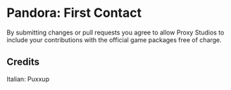 Pandora: First Contact
======================
By submitting changes or pull requests you agree to allow Proxy Studios to include your contributions with the official game packages free of charge.

Credits
-------
Italian: Puxxup
